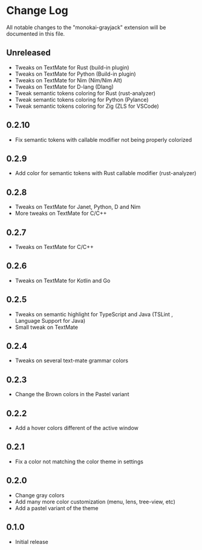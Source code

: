 # Change Log

All notable changes to the "monokai-grayjack" extension will be documented in this file.

## Unreleased

- Tweaks on TextMate for Rust (build-in plugin)
- Tweaks on TextMate for Python (Build-in plugin)
- Tweaks on TextMate for Nim (Nim/Nim Alt)
- Tweaks on TextMate for D-lang (Dlang)
- Tweak semantic tokens coloring for Rust (rust-analyzer)
- Tweak semantic tokens coloring for Python (Pylance)
- Tweak semantic tokens coloring for Zig (ZLS for VSCode)

## 0.2.10

- Fix semantic tokens with callable modifier not being properly colorized

## 0.2.9

- Add color for semantic tokens with Rust callable modifier (rust-analyzer)

## 0.2.8

- Tweaks on TextMate for Janet, Python, D and Nim
- More tweaks on TextMate for C/C++

## 0.2.7

- Tweaks on TextMate for C/C++

## 0.2.6

- Tweaks on TextMate for Kotlin and Go

## 0.2.5

- Tweaks on semantic highlight for TypeScript and Java (TSLint , Language Support for Java)
- Small tweak on TextMate

## 0.2.4

- Tweaks on several text-mate grammar colors

## 0.2.3

- Change the Brown colors in the Pastel variant

## 0.2.2

- Add a hover colors different of the active window

## 0.2.1

- Fix a color not matching the color theme in settings

## 0.2.0

- Change gray colors
- Add many more color customization (menu, lens, tree-view, etc)
- Add a pastel variant of the theme

## 0.1.0

- Initial release
